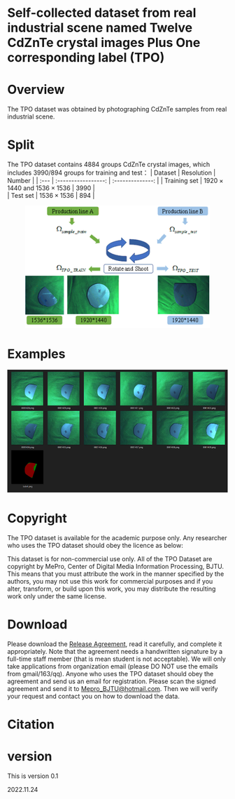 # Self-collected dataset from real industrial scene named Twelve CdZnTe crystal images Plus One corresponding label (TPO)


# Overview

The TPO dataset was obtained by photographing CdZnTe samples from real industrial scene.

# Split

The TPO dataset contains 4884 groups CdZnTe crystal images, which includes 3990/894 groups for training and test：
|     Dataset       |        Resolution                         |        Number     | 
| :---              | :-----------------:                       | :--------------:  | 
| Training set      | $1920 \times 1440$ and $1536 \times 1536$ | 3990              |            
| Test set          | $1536 \times 1536$                        | 894               |           


<p align="center">
   <img src="./Assets/TPO.png" height="280">
</p>

# Examples

<p align="center">
   <img src="./Assets/Examples.png" height="280">
</p>

# Copyright

The TPO dataset is available for the academic purpose only. Any researcher who uses the TPO dataset should obey the licence as below:

This dataset is for non-commercial use only. All of the TPO Dataset are copyright by MePro, Center of Digital Media Information Processing, BJTU. This means that you must attribute the work in the manner specified by the authors, you may not use this work for commercial purposes and if you alter, transform, or build upon this work, you may distribute the resulting work only under the same license.


# Download
Please download the [Release Agreement](./Assets/releaseagreement.pdf), read it carefully, and complete it appropriately. Note that the agreement needs a handwritten signature by a full-time staff member (that is mean student is not acceptable). We will only take applications from organization email (please DO NOT use the emails from gmail/163/qq). Anyone who uses the TPO dataset should obey the agreement and send us an email for registration. Please scan the signed agreement and send it to Mepro_BJTU@hotmail.com. Then we will verify your request and contact you on how to download the data.

# Citation

# version

  This is version 0.1

  2022.11.24
